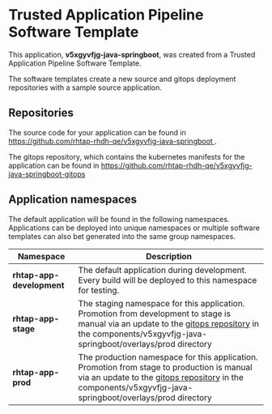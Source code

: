 # Trusted Application Pipeline Software Template

This application, **v5xgyvfjg-java-springboot**, was created from a Trusted Application Pipeline Software Template.

The software templates create a new source and gitops deployment repositories with a sample source application. 

## Repositories

The source code for your application can be found in [https://github.com/rhtap-rhdh-qe/v5xgyvfjg-java-springboot ](https://github.com/rhtap-rhdh-qe/v5xgyvfjg-java-springboot ).
 
The gitops repository, which contains the kubernetes manifests for the application can be found in 
[https://github.com/rhtap-rhdh-qe/v5xgyvfjg-java-springboot-gitops ](https://github.com/rhtap-rhdh-qe/v5xgyvfjg-java-springboot-gitops ) 

## Application namespaces 

The default application will be found in the following namespaces. Applications can be deployed into unique namespaces or multiple software templates can also bet generated into the same group namespaces.  

|  Namespace   |  Description   |  
| -------- | -------- |   
| **rhtap-app-development** | The default application during development. Every build will be deployed to this namespace for testing. | 
| **rhtap-app-stage** | The staging namespace for this application. Promotion from development to stage is manual via an update to the [gitops repository](https://github.com/rhtap-rhdh-qe/v5xgyvfjg-java-springboot-gitops ) in the components/v5xgyvfjg-java-springboot/overlays/prod directory |  
| **rhtap-app-prod** | The production namespace for this application. Promotion from stage to production is manual via an update to the [gitops repository](https://github.com/rhtap-rhdh-qe/v5xgyvfjg-java-springboot-gitops ) in the components/v5xgyvfjg-java-springboot/overlays/prod directory | 
